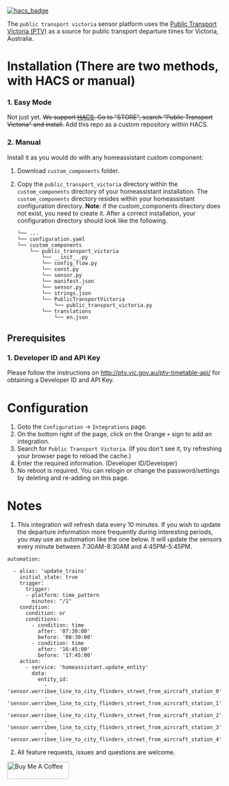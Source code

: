 [![hacs_badge](https://img.shields.io/badge/HACS-Default-orange.svg?style=for-the-badge)](https://github.com/custom-components/hacs)

The `public transport victoria` sensor platform uses the [Public Transport Victoria (PTV)](http://www.bom.gov.au) as a source for public transport departure times for Victoria, Australia.

# Installation (There are two methods, with HACS or manual)

### 1. Easy Mode

Not just yet. ~~We support [HACS](https://hacs.netlify.com/). Go to "STORE", search "Public Transport Victoria" and install.~~
Add this repo as a custom repository within HACS.

### 2. Manual

Install it as you would do with any homeassistant custom component:

1. Download `custom_components` folder.
2. Copy the `public_transport_victoria` directory within the `custom_components` directory of your homeassistant installation.
The `custom_components` directory resides within your homeassistant configuration directory.
**Note**: if the custom_components directory does not exist, you need to create it.
After a correct installation, your configuration directory should look like the following.

    ```
    └── ...
    └── configuration.yaml
    └── custom_components
        └── public_transport_victoria
            └── __init__.py
            └── config_flow.py
            └── const.py
            └── sensor.py
            └── manifest.json
            └── sensor.py
            └── strings.json
            └── PublicTransportVictoria
                └── public_transport_victoria.py
            └── translations
                └── en.json
    ```

## Prerequisites

### 1. Developer ID and API Key
Please follow the instructions on http://ptv.vic.gov.au/ptv-timetable-api/ for obtaining a Developer ID and API Key.

# Configuration
1. Goto the `Configuration` -> `Integrations` page.  
2. On the bottom right of the page, click on the Orange `+` sign to add an integration.
3. Search for `Public Transport Victoria`. (If you don't see it, try refreshing your browser page to reload the cache.)
4. Enter the required information. (Developer ID/Developer)
5. No reboot is required. You can relogin or change the password/settings by deleting and re-adding on this page.

# Notes
1. This integration will refresh data every 10 minutes. If you wish to update the departure information more frequently during interesting periods, you may use an automation like the one below. It will update the sensors every minute between 7:30AM-8:30AM and 4:45PM-5:45PM.
```
automation:

  - alias: 'update_trains'
    initial_state: true
    trigger:
      trigger:
      - platform: time_pattern
        minutes: "/1"
    condition:
      condition: or
      conditions:
        - condition: time
          after: '07:30:00'
          before: '08:30:00'
        - condition: time
          after: '16:45:00'
          before: '17:45:00'
    action:
      - service: 'homeassistant.update_entity'
        data:
          entity_id:
            - 'sensor.werribee_line_to_city_flinders_street_from_aircraft_station_0'
            - 'sensor.werribee_line_to_city_flinders_street_from_aircraft_station_1'
            - 'sensor.werribee_line_to_city_flinders_street_from_aircraft_station_2'
            - 'sensor.werribee_line_to_city_flinders_street_from_aircraft_station_3'
            - 'sensor.werribee_line_to_city_flinders_street_from_aircraft_station_4'
```
2. All feature requests, issues and questions are welcome.

<a href="https://www.buymeacoffee.com/bremor" target="_blank"><img src="https://cdn.buymeacoffee.com/buttons/v2/default-yellow.png" alt="Buy Me A Coffee" height=40px width=144px></a>

